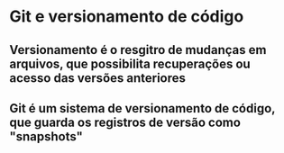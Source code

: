 # Git e versionamento de código

## Versionamento é o resgitro de mudanças em arquivos, que possibilita recuperações ou acesso das versões anteriores

## Git é um sistema de versionamento de código, que guarda os registros de versão como "snapshots"